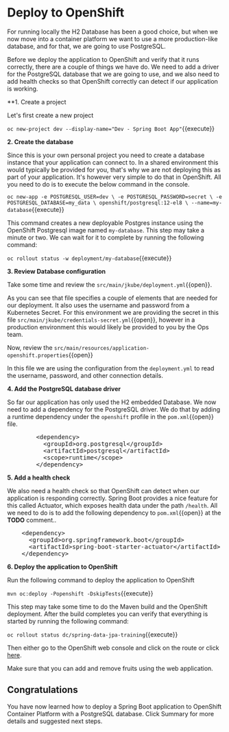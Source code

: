 # Deploy to OpenShift

For running locally the H2 Database has been a good choice, but when we now move into a container platform we want to use a more production-like database, and for that, we are going to use PostgreSQL. 

Before we deploy the application to OpenShift and verify that it runs correctly, there are a couple of things we have do. We need to add a driver for the PostgreSQL database that we are going to use, and we also need to add health checks so that OpenShift correctly can detect if our application is working. 

**1. Create a project

Let's first create a new project

``oc new-project dev --display-name="Dev - Spring Boot App"``{{execute}}

**2. Create the database**

Since this is your own personal project you need to create a database instance that your application can connect to. In a shared environment this would typically be provided for you, that's why we are not deploying this as part of your application. It's however very simple to do that in OpenShift. All you need to do is to execute the below command in the console.

``oc new-app -e POSTGRESQL_USER=dev \
             -e POSTGRESQL_PASSWORD=secret \
             -e POSTGRESQL_DATABASE=my_data \
             openshift/postgresql:12-el8 \
             --name=my-database``{{execute}}

This command creates a new deployable Postgres instance using the OpenShift Postgresql image named `my-database`. This step may take a minute or two. We can wait for it to complete by running the following command:

``oc rollout status -w deployment/my-database``{{execute}}

**3. Review Database configuration**

Take some time and review the ``src/main/jkube/deployment.yml``{{open}}.

As you can see that file specifies a couple of elements that are needed for our deployment. It also uses the username and password from a Kubernetes Secret. For this environment we are providing the secret in this file ``src/main/jkube/credentials-secret.yml``{{open}}, however in a production environment this would likely be provided to you by the Ops team.

Now, review the ``src/main/resources/application-openshift.properties``{{open}}

In this file we are using the configuration from the `deployment.yml` to read the username, password, and other connection details. 

**4. Add the PostgreSQL database driver**

So far our application has only used the H2 embedded Database. We now need to add a dependency for the PostgreSQL driver. We do that by adding a runtime dependency under the `openshift` profile in the ``pom.xml``{{open}} file.

<pre class="file" data-filename="pom.xml" data-target="insert" data-marker="<!-- TODO: Add PostgreSQL database dependency here -->">
        &lt;dependency&gt;
          &lt;groupId&gt;org.postgresql&lt;/groupId&gt;
          &lt;artifactId&gt;postgresql&lt;/artifactId&gt;
          &lt;scope&gt;runtime&lt;/scope&gt;
        &lt;/dependency&gt;
</pre>


**5. Add a health check**

We also need a health check so that OpenShift can detect when our application is responding correctly. Spring Boot provides a nice feature for this called Actuator, which exposes health data under the path `/health`. All we need to do is to add the following dependency to ``pom.xml``{{open}} at the **TODO** comment..

<pre class="file" data-filename="pom.xml" data-target="insert" data-marker="<!-- TODO: Add Actuator dependency here -->">
    &lt;dependency&gt;
      &lt;groupId&gt;org.springframework.boot&lt;/groupId&gt;
      &lt;artifactId&gt;spring-boot-starter-actuator&lt;/artifactId&gt;
    &lt;/dependency&gt;
</pre>

**6. Deploy the application to OpenShift**

Run the following command to deploy the application to OpenShift

``mvn oc:deploy -Popenshift -DskipTests``{{execute}}

This step may take some time to do the Maven build and the OpenShift deployment. After the build completes you can verify that everything is started by running the following command:

``oc rollout status dc/spring-data-jpa-training``{{execute}}

Then either go to the OpenShift web console and click on the route or click [here](http://spring-data-jpa-training-dev.[[HOST_SUBDOMAIN]]-80-[[KATACODA_HOST]].environments.katacoda.com/).

Make sure that you can add and remove fruits using the web application.

## Congratulations

You have now learned how to deploy a Spring Boot application to OpenShift Container Platform with a PostgreSQL database. Click Summary for more details and suggested next steps.
